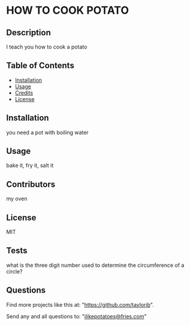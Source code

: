 # HOW TO COOK POTATO

## Description

I teach you how to cook a potato

## Table of Contents

- [Installation](#installation)
- [Usage](#usage)
- [Credits](#credits)
- [License](#license)

## Installation

you need a pot with boiling water

## Usage

bake it, fry it, salt it

## Contributors

my oven

## License

MIT

## Tests

what is the three digit number used to determine the circumference of a circle?

## Questions 

Find more projects like this at: "https://github.com/taylorib".

Send any and all questions to: "ilikepotatoes@fries.com"
    
